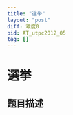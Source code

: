 ```yaml
---
title: "選挙"
layout: "post"
diff: 难度0
pid: AT_utpc2012_05
tag: []
---
```


# 選挙

## 题目描述

[problemUrl]: https://atcoder.jp/contests/utpc2012/tasks/utpc2012_05



